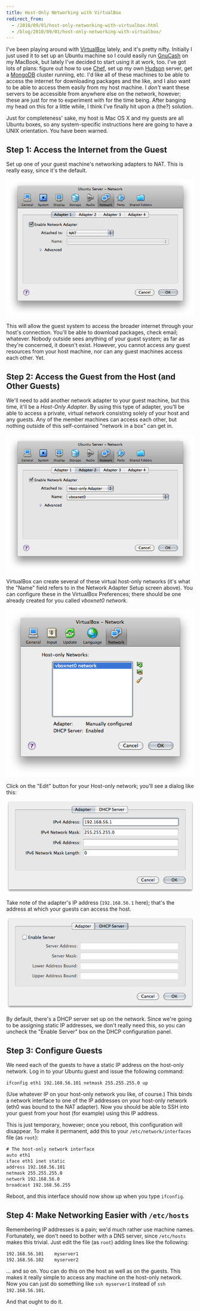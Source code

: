 ```yaml
---
title: Host-Only Networking with VirtualBox
redirect_from:
  - /2010/09/01/host-only-networking-with-virtualbox.html
  - /blog/2010/09/01/host-only-networking-with-virtualbox/
---
```


I've been playing around with [VirtualBox][] lately, and it's pretty nifty.  Initially I just used it to set up an Ubuntu machine so I could easily run [GnuCash][] on my MacBook, but lately I've decided to start using it at work, too.  I've got lots of plans: figure out how to use [Chef][], set up my own [Hudson][] server, get a [MongoDB][] cluster running, etc.  I'd like all of these machines to be able to access the internet for downloading packages and the like, and I also want to be able to access them easily from my host machine.  I *don't* want these servers to be accessible from anywhere else on the network, however; these are just for me to experiment with for the time being.  After banging my head on this for a little while, I think I've finally hit upon a (the?) solution.

Just for completeness' sake, my host is Mac OS X and my guests are all Ubuntu boxes, so any system-specific instructions here are going to have a UNIX orientation.  You have been warned.

## Step 1: Access the Internet from the Guest
Set up one of your guest machine's networking adapters to NAT.  This is really easy, since it's the default.

![Adding a NAT Adapter](/images/posts/2010-08-31-networking-with-virtualbox/nat-adapter.png)

This will allow the guest system to access the broader internet through your host's connection.  You'll be able to download packages, check email; whatever.  Nobody outside sees anything of your guest system; as far as they're concerned, it doesn't exist.  However, you cannot access any guest resources from your host machine, nor can any guest machines access each other.  Yet.

## Step 2: Access the Guest from the Host (and Other Guests)
We'll need to add another network adapter to your guest machine, but this time, it'll be a *Host-Only Adapter*.  By using this type of adapter, you'll be able to access a private, virtual network consisting solely of your host and any guests.  Any of the member machines can access each other, but nothing outside of this self-contained "network in a box" can get in.

![Adding a Host-Only Adapter](/images/posts/2010-08-31-networking-with-virtualbox/host-only-adapter.png)

VirtualBox can create several of these virtual host-only networks (it's what the "Name" field refers to in the Network Adapter Setup screen above).  You can configure these in the VirtualBox Preferences; there should be one already created for you called _vboxnet0 network_.

![VirtualBox Network Preferences](/images/posts/2010-08-31-networking-with-virtualbox/network-preferences.png)

Click on the "Edit" button for your Host-only network; you'll see a dialog like this:

![vboxnet0 Adapter](/images/posts/2010-08-31-networking-with-virtualbox/vboxnet0-adapter.png)

Take note of the adapter's IP address (`192.168.56.1` here); that's the address at which your guests can access the host.

![vboxnet0 DHCP](/images/posts/2010-08-31-networking-with-virtualbox/vboxnet0-dhcp.png)

By default, there's a DHCP server set up on the network.  Since we're going to be assigning static IP addresses, we don't really need this, so you can uncheck the "Enable Server" box on the DHCP configuration panel.

## Step 3: Configure Guests
We need each of the guests to have a static IP address on the host-only network.  Log in to your Ubuntu guest and issue the following command:

    ifconfig eth1 192.168.56.101 netmask 255.255.255.0 up

(Use whatever IP on your host-only network you like, of course.)  This binds a network interface to one of the IP addresses on your host-only network (eth0 was bound to the NAT adapter).  Now you should be able to SSH into your guest from your host (for example) using this IP address.

This is just temporary, however; once you reboot, this configuration will disappear.  To make it permanent, add this to your `/etc/network/interfaces` file (as `root`):

    # The host-only network interface
    auto eth1
    iface eth1 inet static
    address 192.168.56.101
    netmask 255.255.255.0
    network 192.168.56.0
    broadcast 192.168.56.255

Reboot, and this interface should now show up when you type `ifconfig`.

## Step 4: Make Networking Easier with `/etc/hosts`
Remembering IP addresses is a pain; we'd much rather use machine names.  Fortunately, we don't need to bother with a DNS server, since `/etc/hosts` makes this trivial.  Just edit the file (as `root`) adding lines like the following:

    192.168.56.101    myserver1
    192.168.56.102    myserver2

... and so on.  You can do this on the host as well as on the guests.  This makes it really simple to access any machine on the host-only network.  Now you can just do something like `ssh myserver1` instead of `ssh 192.168.56.101`.

And that ought to do it.

[VirtualBox]:http://www.virtualbox.org
[GnuCash]:http://www.gnucash.org
[Chef]:http://wiki.opscode.com/display/chef/Home
[Hudson]:http://hudson-ci.org/
[MongoDB]:http://www.mongodb.org
